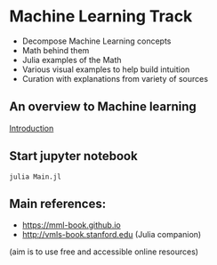 # Machine Learning Track

* Decompose Machine Learning concepts
* Math behind them
* Julia examples of the Math
* Various visual examples to help build intuition
* Curation with explanations from variety of sources

## An overview to Machine learning
[Introduction](./Introduction.md)

## Start jupyter notebook
`julia Main.jl`

## Main references:
 * https://mml-book.github.io
 * http://vmls-book.stanford.edu (Julia companion)

(aim is to use free and accessible online resources)
